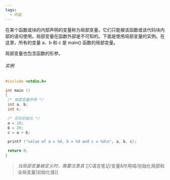 ```yaml
---
tags:
  - 内容
---
```

在某个函数或块的内部声明的变量称为局部变量。它们只能被该函数或该代码块内部的语句使用。局部变量在函数外部是不可知的。下面是使用局部变量的实例。在这里，所有的变量 a、b 和 c 是 main() 函数的局部变量。

局部变量也包含函数的形参。

###### 实例

```c
#include <stdio.h>

int main ()
{
 /* 局部变量声明 */
 int a, b;
 int c;

 /* 实际初始化 */
 a = 10;
 b = 20;
 c = a + b;

 printf ("value of a = %d, b = %d and c = %d\n", a, b, c);

 return 0;
}
```

> *当局部变量被定义时，需要注意其* [[C语言笔记/变量&作用域/初始化局部和全局变量|初始化值]]